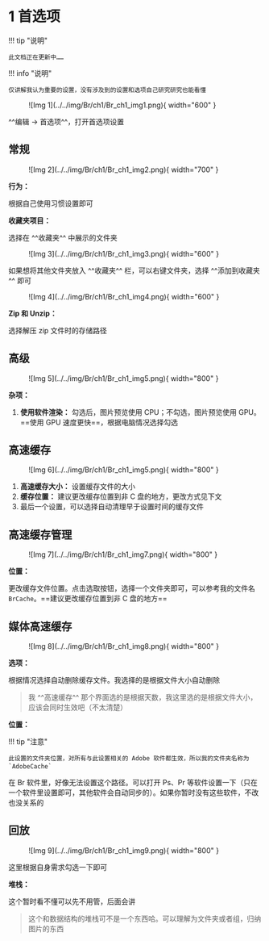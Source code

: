 # 1 首选项

!!! tip "说明"

    此文档正在更新中……

!!! info "说明"

    仅讲解我认为重要的设置，没有涉及到的设置和选项自己研究研究也能看懂

<figure markdown="span">
![Img 1](../../img/Br/ch1/Br_ch1_img1.png){ width="600" }
</figure>

^^编辑 -> 首选项^^，打开首选项设置

## 常规

<figure markdown="span">
![Img 2](../../img/Br/ch1/Br_ch1_img2.png){ width="700" }
</figure>

**行为：**

根据自己使用习惯设置即可

**收藏夹项目：**

选择在 ^^收藏夹^^ 中展示的文件夹

<figure markdown="span">
![Img 3](../../img/Br/ch1/Br_ch1_img3.png){ width="600" }
</figure>

如果想将其他文件夹放入 ^^收藏夹^^ 栏，可以右键文件夹，选择 ^^添加到收藏夹^^ 即可

<figure markdown="span">
![Img 4](../../img/Br/ch1/Br_ch1_img4.png){ width="600" }
</figure>

**Zip 和 Unzip：**

选择解压 zip 文件时的存储路径

## 高级

<figure markdown="span">
![Img 5](../../img/Br/ch1/Br_ch1_img5.png){ width="800" }
</figure>

**杂项：**

1. **使用软件渲染：** 勾选后，图片预览使用 CPU；不勾选，图片预览使用 GPU。==使用 GPU 速度更快==，根据电脑情况选择勾选

## 高速缓存

<figure markdown="span">
![Img 6](../../img/Br/ch1/Br_ch1_img5.png){ width="800" }
</figure>

1. **高速缓存大小：** 设置缓存文件的大小
2. **缓存位置：** 建议更改缓存位置到非 C 盘的地方，更改方式见下文
3. 最后一个设置，可以选择自动清理早于设置时间的缓存文件

## 高速缓存管理

<figure markdown="span">
![Img 7](../../img/Br/ch1/Br_ch1_img7.png){ width="800" }
</figure>

**位置：**

更改缓存文件位置。点击选取按钮，选择一个文件夹即可，可以参考我的文件名 `BrCache`。==建议更改缓存位置到非 C 盘的地方==

## 媒体高速缓存

<figure markdown="span">
![Img 8](../../img/Br/ch1/Br_ch1_img8.png){ width="800" }
</figure>

**选项：**

根据情况选择自动删除缓存文件。我选择的是根据文件大小自动删除

> 我 ^^高速缓存^^ 那个界面选的是根据天数，我这里选的是根据文件大小，应该会同时生效吧（不太清楚）

**位置：**

!!! tip "注意"

    此设置的文件夹位置，对所有与此设置相关的 Adobe 软件都生效，所以我的文件夹名称为 `AdobeCache`

在 Br 软件里，好像无法设置这个路径。可以打开 Ps、Pr 等软件设置一下（只在一个软件里设置即可，其他软件会自动同步的）。如果你暂时没有这些软件，不改也没关系的

## 回放

<figure markdown="span">
![Img 9](../../img/Br/ch1/Br_ch1_img9.png){ width="800" }
</figure>

这里根据自身需求勾选一下即可

**堆栈：**

这个暂时看不懂可以先不用管，后面会讲

> 这个和数据结构的堆栈可不是一个东西哈。可以理解为文件夹或者组，归纳图片的东西